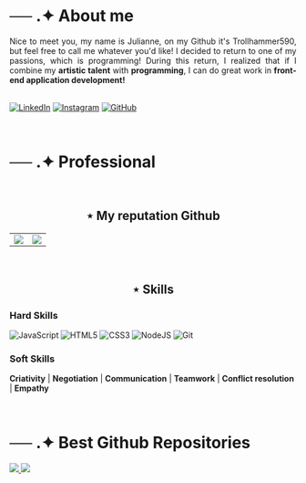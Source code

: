 <h1>── .✦ About me</h1>

<div style="width:100%; text-align: justify;">
Nice to meet you, my name is Julianne, on my Github it's Trollhammer590, but feel free to call me whatever you'd like! I decided to return to one of my passions, which is programming! During this return, I realized that if I combine my <b>artistic talent</b> with <b>programming</b>, I can do great work in <b>front-end application development!</b>
</div>
<br>

[![LinkedIn](https://img.shields.io/badge/LinkedIn-f7e8d2?style=for-the-badge&logo=linkedin&logoColor=2e1e1e)](https://www.linkedin.com/in/julianne-wolkmer-b5984b228)
[![Instagram](https://img.shields.io/badge/-Instagram-f7e8d2?style=for-the-badge&logo=instagram&logoColor=2e1e1e)](https://www.instagram.com/trollhammer590/)
[![GitHub](https://img.shields.io/badge/GitHub-f7e8d2?style=for-the-badge&logo=github&logoColor=2e1e1e)](https://github.com/Trollhammer590)

<br>

<h1>── .✦ Professional</h1>

<br>

<h2 style="text-align: center;">⋆ My reputation Github</h2>

<table>
<tr>
    <td>
        <img src="https://github-readme-stats.vercel.app/api?username=Trollhammer590&bg_color=f7e8d2&border_color=f7e8d2&show_icons=true&icon_color=e8631c&title_color=e8631c&text_color=2e1e1e" style="size: 100px">
    </td>
    <td>
        <img src="https://github-readme-stats-git-masterrstaa-rickstaa.vercel.app/api/top-langs/?username=Trollhammer590&layout=compact&bg_color=f7e8d2&border_color=f7e8d2&title_color=E94D5F&text_color=2e1e1e">
    </td>
<tr>
</table>

<br>

<h2 style="text-align: center;">⋆ Skills</h2>

### Hard Skills
![JavaScript](https://img.shields.io/badge/JavaScript-f7e8d2?style=for-the-badge&logo=javascript&logoColor=2e1e1e)
![HTML5](https://img.shields.io/badge/HTML5-f7e8d2?style=for-the-badge&logo=html5&logoColor=2e1e1e)
![CSS3](https://img.shields.io/badge/CSS3-f7e8d2?style=for-the-badge&logo=css3&logoColor=2e1e1e)
![NodeJS](https://img.shields.io/badge/node.js-f7e8d2?style=for-the-badge&logo=node.js&logoColor=2e1e1e)
![Git](https://img.shields.io/badge/GIT-f7e8d2?style=for-the-badge&logo=git&logoColor=2e1e1e)

### Soft Skills
**Criativity** | **Negotiation** | **Communication** | **Teamwork** | **Conflict resolution** | **Empathy**


<br>

<h1>── .✦ Best Github Repositories</h1>

<a href= "https://github.com/Trollhammer590/GatosMangakas">
    <img src="https://github-readme-stats.vercel.app/api/pin/?username=Trollhammer590&repo=GatosMangakas&bg_color=f7e8d2&border_color=f7e8d2&show_icons=true&icon_color=e8631c&title_color=E94D5F&text_color=2e1e1e)]()">
</a>

<a href= "https://github.com/Trollhammer590/MakeCardGame">
    <img src="https://github-readme-stats.vercel.app/api/pin/?username=Trollhammer590&repo=MakeCardGame&bg_color=f7e8d2&border_color=f7e8d2&show_icons=true&icon_color=e8631c&title_color=E94D5F&text_color=2e1e1e)]">
</a>
